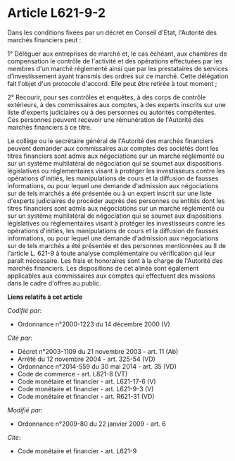 # Article L621-9-2

Dans les conditions fixées par un décret en Conseil d'Etat, l'Autorité des marchés financiers peut :

1° Déléguer aux entreprises de marché et, le cas échéant, aux chambres de compensation le contrôle de l'activité et des
opérations effectuées par les membres d'un marché réglementé ainsi que par les prestataires de services d'investissement
ayant transmis des ordres sur ce marché. Cette délégation fait l'objet d'un protocole d'accord. Elle peut être retirée à tout
moment ;

2° Recourir, pour ses contrôles et enquêtes, à des corps de contrôle extérieurs, à des commissaires aux comptes, à des
experts inscrits sur une liste d'experts judiciaires ou à des personnes ou autorités compétentes. Ces personnes peuvent
recevoir une rémunération de l'Autorité des marchés financiers à ce titre.

Le collège ou le secrétaire général de l'Autorité des marchés financiers peuvent demander aux commissaires aux comptes des
sociétés dont les titres financiers sont admis aux négociations sur un marché réglementé ou sur un système multilatéral de
négociation qui se soumet aux dispositions législatives ou réglementaires visant à protéger les investisseurs contre les
opérations d'initiés, les manipulations de cours et la diffusion de fausses informations, ou pour lequel une demande
d'admission aux négociations sur de tels marchés a été présentée ou à un expert inscrit sur une liste d'experts judiciaires
de procéder auprès des personnes ou entités dont les titres financiers sont admis aux négociations sur un marché réglementé
ou sur un système multilatéral de négociation qui se soumet aux dispositions législatives ou réglementaires visant à protéger
les investisseurs contre les opérations d'initiés, les manipulations de cours et la diffusion de fausses informations, ou
pour lequel une demande d'admission aux négociations sur de tels marchés a été présentée et des personnes mentionnées au II
de l'article L. 621-9 à toute analyse complémentaire ou vérification qui leur paraît nécessaire. Les frais et honoraires sont
à la charge de l'Autorité des marchés financiers. Les dispositions de cet alinéa sont également applicables aux commissaires
aux comptes qui effectuent des missions dans le cadre d'offres au public.

**Liens relatifs à cet article**

_Codifié par_:

  - Ordonnance n°2000-1223 du 14 décembre 2000 (V)

_Cité par_:

  - Décret n°2003-1109 du 21 novembre 2003 - art. 11 (Ab)
  - Arrêté du 12 novembre 2004 - art. 325-54 (VD)
  - Ordonnance n°2014-559 du 30 mai 2014 - art. 35 (VD)
  - Code de commerce - art. L821-8 (VT)
  - Code monétaire et financier - art. L621-17-6 (V)
  - Code monétaire et financier - art. L621-9-3 (V)
  - Code monétaire et financier - art. R621-31 (VD)

_Modifié par_:

  - Ordonnance n°2009-80 du 22 janvier 2009 - art. 6

_Cite_:

  - Code monétaire et financier - art. L621-9
